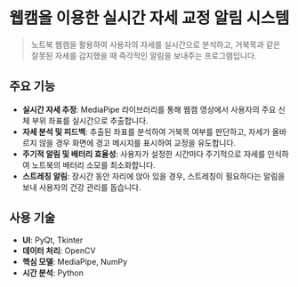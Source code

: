 #  웹캠을 이용한 실시간 자세 교정 알림 시스템

> 노트북 웹캠을 활용하여 사용자의 자세를 실시간으로 분석하고, 거북목과 같은 잘못된 자세를 감지했을 때 즉각적인 알림을 보내주는 프로그램입니다.

##  주요 기능

- **실시간 자세 추정**: MediaPipe 라이브러리를 통해 웹캠 영상에서 사용자의 주요 신체 부위 좌표를 실시간으로 추출합니다.
- **자세 분석 및 피드백**: 추출된 좌표를 분석하여 거북목 여부를 판단하고, 자세가 올바르지 않을 경우 화면에 경고 메시지를 표시하여 교정을 유도합니다.
- **주기적 알림 및 배터리 효율성**: 사용자가 설정한 시간마다 주기적으로 자세를 인식하여 노트북의 배터리 소모를 최소화합니다.
- **스트레칭 알림**: 장시간 동안 자리에 앉아 있을 경우, 스트레칭이 필요하다는 알림을 보내 사용자의 건강 관리를 돕습니다.

##  사용 기술

- **UI**: PyQt, Tkinter
- **데이터 처리**: OpenCV
- **핵심 모델**: MediaPipe, NumPy
- **시간 분석**: Python

